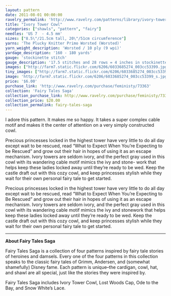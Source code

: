 ```yaml
---
layout: pattern
date: 2011-08-01 00:00:00
ravelry_permalink: 'http://www.ravelry.com/patterns/library/ivory-tower-cowl'
title: "Ivory Tower Cowl"
categories: ["shawls", "pattern", "fairy"]
needles: 'US 7  - 4.5 mm'
sizes: ["8.5\"/21.5cm tall, 20\"/51cm circumference"]
yarns: 'The Plucky Knitter Primo Worsted (Worsted)'
yarn_weight_description: 'Worsted / 10 ply (9 wpi)'
yardage_description: '160 - 180 yards'
gauge: 'stockinette stitch'
gauge_description: '17.5 stitches and 28 rows = 4 inches in stockinette stitch'
images: ["http://farm7.static.flickr.com/6206/6033685274_003cc53399.jpg", "http://farm7.static.flickr.com/6201/6033685182_70a1698471.jpg", "http://farm7.static.flickr.com/6195/6033127765_985cfdc532.jpg", "http://farm7.static.flickr.com/6206/6033127575_d45b47dea1.jpg"]
tiny_images: ["http://farm7.static.flickr.com/6206/6033685274_003cc53399_s.jpg", "http://farm7.static.flickr.com/6201/6033685182_70a1698471_s.jpg", "http://farm7.static.flickr.com/6195/6033127765_985cfdc532_s.jpg", "http://farm7.static.flickr.com/6206/6033127575_d45b47dea1_s.jpg"]
image: 'http://farm7.static.flickr.com/6206/6033685274_003cc53399_s.jpg'
price: '$6.00'
purchase_link: 'http://www.ravelry.com/purchase/feministy/73363'
collection: 'Fairy Tales Saga'
collection_purchase_link: http://www.ravelry.com/purchase/feministy/73365 
collection_price: $20.00 
collection_permalink: fairy-tales-saga 
---
```

<p>I adore this pattern. It makes me so happy. It takes a super complex cable motif and makes it the center of attention on a very simply constructed cowl.</p>

<p>Precious princesses locked in the highest tower have very little to do all day except wait to be rescued, read “What to Expect When You’re Expecting to be Rescued” and grow out their hair in hopes of using it as an escape mechanism. Ivory towers are seldom ivory, and the perfect gray used in this cowl with its wandering cable motif mimics the ivy and stone- work that helps keep these ladies locked away until they’re ready to be wed. Keep the castle draft out with this cozy cowl, and keep princesses stylish while they wait for their own personal fairy tale to get started.</p>

<p>Precious princesses locked in the highest tower have very little to do all day except wait to be rescued, read “What to Expect When You’re Expecting to Be Rescued” and grow out their hair in hopes of using it as an escape mechanism. Ivory towers are seldom ivory, and the perfect gray used in this cowl with its wandering cable motif mimics the ivy and stonework that helps keep these ladies locked away until they’re ready to be wed. Keep the castle draft out with this cozy cowl, and keep princesses stylish while they wait for their own personal fairy tale to get started.</p>
<hr />
<p><strong>About Fairy Tales Saga</strong></p>

<p>Fairy Tales Saga is a collection of four patterns inspired by fairy tale stories of heroines and damsels. Every one of the four patterns in this collection speaks to the classic fairy tales of Grimm, Andersen, and (somewhat shamefully) Disney fame. Each pattern is unique–the cardigan, cowl, hat, and shawl are all special, just like the stories they were inspired by.</p>

<p>Fairy Tales Saga includes Ivory Tower Cowl, Lost Woods Cap, Ode to the Bay, and Snow White&#8217;s Lace.</p>